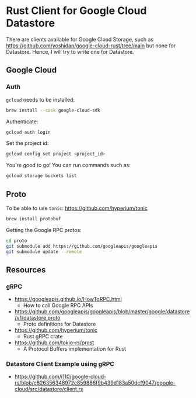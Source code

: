 # Rust Client for Google Cloud Datastore

There are clients available for Google Cloud Storage, such as https://github.com/yoshidan/google-cloud-rust/tree/main
but none for Datastore. Hence, I will try to write one for Datastore.

## Google Cloud

### Auth

`gcloud` needs to be installed:

```bash
brew install --cask google-cloud-sdk
```

Authenticate: 

```bash
gcloud auth login
```

Set the project id:

```bash
gcloud config set project <project_id>
```

You're good to go! You can run commands such as:

```bash
gcloud storage buckets list
```


## Proto

To be able to use `tonic`: https://github.com/hyperium/tonic
```bash
brew install protobuf
```

Getting the Google RPC protos:
```bash
cd proto
git submodule add https://github.com/googleapis/googleapis
git submodule update --remote
```

## Resources

### gRPC

- https://googleapis.github.io/HowToRPC.html
  - How to call Google RPC APIs
- https://github.com/googleapis/googleapis/blob/master/google/datastore/v1/datastore.proto
  - Proto definitions for Datastore
- https://github.com/hyperium/tonic
  - Rust gRPC crate
- https://github.com/tokio-rs/prost
  - A Protocol Buffers implementation for Rust

### Datastore Client Example using gRPC

- https://github.com/i110/google-cloud-rs/blob/c826356348972c859886f9b439d183a50dcf9047/google-cloud/src/datastore/client.rs
